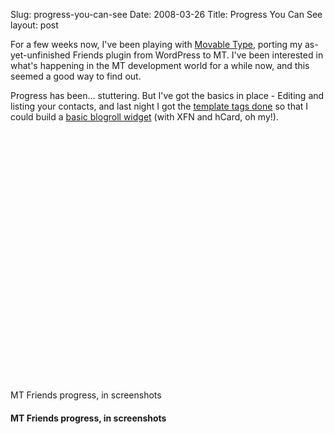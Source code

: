 Slug: progress-you-can-see
Date: 2008-03-26
Title: Progress You Can See
layout: post

For a few weeks now, I've been playing with [Movable Type](http://movabletype.org), porting my as-yet-unfinished Friends plugin from WordPress to MT. I've been interested in what's happening in the MT development world for a while now, and this seemed a good way to find out.

Progress has been... stuttering. But I've got the basics in place - Editing and listing your contacts, and last night I got the [template tags done](http://www.flickr.com/photos/redmonk/2359838833/in/set-72157604027970428/) so that I could build a [basic blogroll widget](http://www.flickr.com/photos/redmonk/2360633592/in/set-72157604027970428/) (with XFN and hCard, oh my!).

<script type="text/javascript" src="http://v6.flickrshow.com/scripts/"></script>

<p id="fsDemo" style="height:400px;width:400px;">
<p>MT Friends progress, in screenshots</p>
</p>
<h4>MT Friends progress, in screenshots</h4>
<script type="text/javascript">
var cesc = new flickrshow("fsDemo", {flickr_photoset: "72157604027970428"});
</script>
